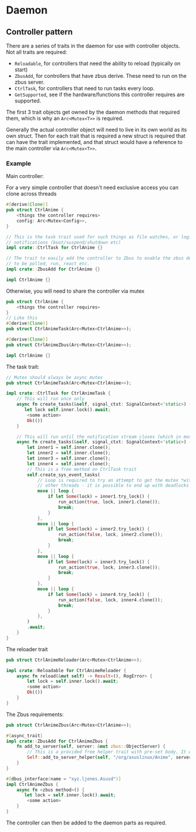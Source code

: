 # Daemon

## Controller pattern

There are a series of traits in the daemon for use with controller objects. Not all traits are required:

- `Reloadable`, for controllers that need the ability to reload (typically on start)
- `ZbusAdd`, for controllers that have zbus derive. These need to run on the zbus server.
- `CtrlTask`, for controllers that need to run tasks every loop.
- `GetSupported`, see if the hardware/functions this controller requires are supported.

The first 3 trait objects get owned by the daemon methods that required them, which is why an `Arc<Mutex<T>>` is required.

Generally the actual controller object will need to live in its own world as its own struct.
Then for each trait that is required a new struct is required that can have the trait implemented, and that struct would have a reference to the main controller via `Arc<Mutex<T>>`.

### Example

Main controller:

For a very simple controller that doesn't need exclusive access you can clone across threads

```rust
#[derive(Clone)]
pub struct CtrlAnime {
    <things the controller requires>
    config: Arc<Mutex<Config>>,
}

// This is the task trait used for such things as file watches, or logind
// notifications (boot/suspend/shutdown etc)
impl crate::CtrlTask for CtrlAnime {}

// The trait to easily add the controller to Zbus to enable the zbus derived functions
// to be polled, run, react etc.
impl crate::ZbusAdd for CtrlAnime {}

impl CtrlAnime {}
```

 Otherwise, you will need to share the controller via mutex

```rust
pub struct CtrlAnime {
    <things the controller requires>
}
// Like this
#[derive(Clone)]
pub struct CtrlAnimeTask(Arc<Mutex<CtrlAnime>>);

#[derive(Clone)]
pub struct CtrlAnimeZbus(Arc<Mutex<CtrlAnime>>);

impl CtrlAnime {}
```

The task trait:

```rust
// Mutex should always be async mutex
pub struct CtrlAnimeTask(Arc<Mutex<CtrlAnime>>);

impl crate::CtrlTask for CtrlAnimeTask {
    // This will run once only
    async fn create_tasks(&self, signal_ctxt: SignalContext<'static>) -> Result<(), RogError> {
       let lock self.inner.lock().await;
        <some action>
        Ok(())
    }

    // This will run until the notification stream closes (which in most cases will be never)
    async fn create_tasks(&self, signal_ctxt: SignalContext<'static>) -> Result<(), RogError> {
        let inner1 = self.inner.clone();
        let inner2 = self.inner.clone();
        let inner3 = self.inner.clone();
        let inner4 = self.inner.clone();
        // This is a free method on CtrlTask trait
        self.create_sys_event_tasks(
            // Loop is required to try an attempt to get the mutex *without* blocking
            // other threads - it is possible to end up with deadlocks otherwise.
            move || loop {
                if let Some(lock) = inner1.try_lock() {
                    run_action(true, lock, inner1.clone());
                    break;
                }
            },
            move || loop {
                if let Some(lock) = inner2.try_lock() {
                    run_action(false, lock, inner2.clone());
                    break;
                }
            },
            move || loop {
                if let Some(lock) = inner3.try_lock() {
                    run_action(true, lock, inner3.clone());
                    break;
                }
            },
            move || loop {
                if let Some(lock) = inner4.try_lock() {
                    run_action(false, lock, inner4.clone());
                    break;
                }
            },
        )
        .await;
    }
}
```

The reloader trait

```rust
pub struct CtrlAnimeReloader(Arc<Mutex<CtrlAnime>>);

impl crate::Reloadable for CtrlAnimeReloader {
    async fn reload(&mut self) -> Result<(), RogError> {
        let lock = self.inner.lock().await;
        <some action>
        Ok(())
    }
}
```

The Zbus requirements:

```rust
pub struct CtrlAnimeZbus(Arc<Mutex<CtrlAnime>>);

#[async_trait]
impl crate::ZbusAdd for CtrlAnimeZbus {
    fn add_to_server(self, server: &mut zbus::ObjectServer) {
        // This is a provided free helper trait with pre-set body. It will move self in-to.
        Self::add_to_server_helper(self, "/org/asuslinux/Anime", server).await;
    }
}

#[dbus_interface(name = "xyz.ljones.Asusd")]
impl CtrlAnimeZbus {
    async fn <zbus method>() {
       let lock = self.inner.lock().await;
        <some action>
    }
}
```

The controller can then be added to the daemon parts as required.

